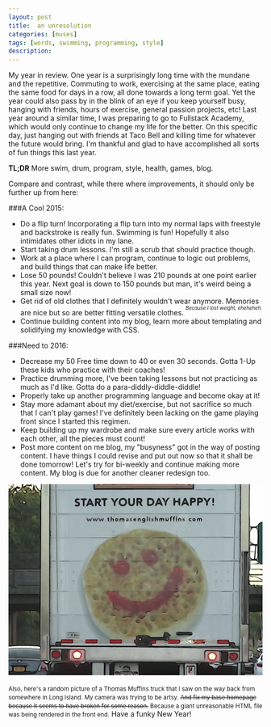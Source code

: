 ```yaml
---
layout: post
title:  an unresolution
categories: [muses]
tags: [words, swimming, programming, style]
description: 
---
```


My year in review. One year is a surprisingly long time with the mundane and the repetitive. Commuting to work, exercising at the same place, eating the same food for days in a row, all done towards a long term goal. Yet the year could also pass by in the blink of an eye if you keep yourself busy, hanging with friends, hours of exercise, general passion projects, etc! Last year around a similar time, I was preparing to go to Fullstack Academy, which would only continue to change my life for the better. On this specific day, just hanging out with friends at Taco Bell and killing time for whatever the future would bring. I'm thankful and glad to have accomplished all sorts of fun things this last year.

<strong>TL;DR</strong> More swim, drum, program, style, health, games, blog.

Compare and contrast, while there where improvements, it should only be further up from here:

###A Cool 2015:
* Do a flip turn! Incorporating a flip turn into my normal laps with freestyle and backstroke is really fun. Swimming is fun! Hopefully it also intimidates other idiots in my lane.
* Start taking drum lessons. I'm still a scrub that should practice though.
* Work at a place where I can program, continue to logic out problems, and build things that can make life better.
* Lose 50 pounds! Couldn't believe I was 210 pounds at one point earlier this year. Next goal is down to 150 pounds but man, it's weird being a small size now!
* Get rid of old clothes that I definitely wouldn't wear anymore. Memories are nice but so are better fitting versatile clothes. <sup><sup><em>Because I lost weight, eheheheh.</em></sup></sup>
* Continue building content into my blog, learn more about templating and solidifying my knowledge with CSS.

###Need to 2016:
* Decrease my 50 Free time down to 40 or even 30 seconds. Gotta 1-Up these kids who practice with their coaches!
* Practice drumming more, I've been taking lessons but not practicing as much as I'd like. Gotta do a para-diddly-diddle-diddle!
* Properly take up another programming language and become okay at it! 
* Stay more adamant about my diet/exercise, but not sacrifice so much that I can't play games! I've definitely been lacking on the game playing front since I started this regimen.
* Keep building up my wardrobe and make sure every article works with each other, all the pieces must count!
* Post more content on me blog, my "busyness" got in the way of posting content. I have things I could revise and put out now so that it shall be done tomorrow! Let's try for bi-weekly and continue making more content. My blog is due for another cleaner redesign too.

<img class="img-responsive" src="/images/happy-start.JPG">

<small>Also, here's a random picture of a Thomas Muffins truck that I saw on the way back from somewhere in Long Island. My camera was trying to be artsy. <strike>And fix my base homepage because it seems to have broken for some reason.</strike> Because a giant unreasonable HTML file was being rendered in the front end.</small> Have a funky New Year!